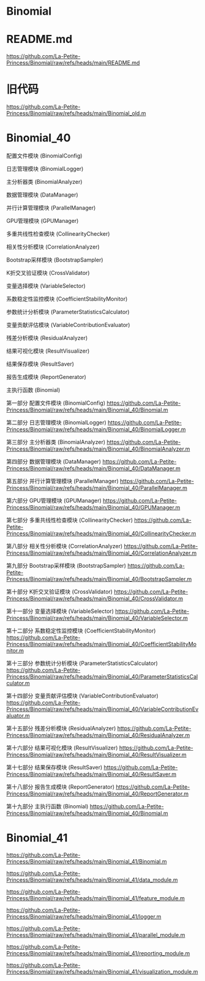# Binomial

# README.md
https://github.com/La-Petite-Princess/Binomial/raw/refs/heads/main/README.md

# 旧代码
https://github.com/La-Petite-Princess/Binomial/raw/refs/heads/main/Binomial_old.m

# Binomial_40
配置文件模块 (BinomialConfig)

日志管理模块 (BinomialLogger)

主分析器类 (BinomialAnalyzer)

数据管理模块 (DataManager)

并行计算管理模块 (ParallelManager)

GPU管理模块 (GPUManager)

多重共线性检查模块 (CollinearityChecker)

相关性分析模块 (CorrelationAnalyzer)

Bootstrap采样模块 (BootstrapSampler)

K折交叉验证模块 (CrossValidator)

变量选择模块 (VariableSelector)

系数稳定性监控模块 (CoefficientStabilityMonitor)

参数统计分析模块 (ParameterStatisticsCalculator)

变量贡献评估模块 (VariableContributionEvaluator)

残差分析模块 (ResidualAnalyzer)

结果可视化模块 (ResultVisualizer)

结果保存模块 (ResultSaver)

报告生成模块 (ReportGenerator)

主执行函数 (Binomial)

第一部分 配置文件模块 (BinomialConfig)
https://github.com/La-Petite-Princess/Binomial/raw/refs/heads/main/Binomial_40/Binomial.m

第二部分 日志管理模块 (BinomialLogger)
https://github.com/La-Petite-Princess/Binomial/raw/refs/heads/main/Binomial_40/BinomialLogger.m

第三部分 主分析器类 (BinomialAnalyzer)
https://github.com/La-Petite-Princess/Binomial/raw/refs/heads/main/Binomial_40/BinomialAnalyzer.m

第四部分 数据管理模块 (DataManager)
https://github.com/La-Petite-Princess/Binomial/raw/refs/heads/main/Binomial_40/DataManager.m

第五部分 并行计算管理模块 (ParallelManager)
https://github.com/La-Petite-Princess/Binomial/raw/refs/heads/main/Binomial_40/ParallelManager.m

第六部分 GPU管理模块 (GPUManager)
https://github.com/La-Petite-Princess/Binomial/raw/refs/heads/main/Binomial_40/GPUManager.m

第七部分 多重共线性检查模块 (CollinearityChecker)
https://github.com/La-Petite-Princess/Binomial/raw/refs/heads/main/Binomial_40/CollinearityChecker.m

第八部分 相关性分析模块 (CorrelationAnalyzer)
https://github.com/La-Petite-Princess/Binomial/raw/refs/heads/main/Binomial_40/CorrelationAnalyzer.m

第九部分 Bootstrap采样模块 (BootstrapSampler)
https://github.com/La-Petite-Princess/Binomial/raw/refs/heads/main/Binomial_40/BootstrapSampler.m

第十部分 K折交叉验证模块 (CrossValidator)
https://github.com/La-Petite-Princess/Binomial/raw/refs/heads/main/Binomial_40/CrossValidator.m

第十一部分 变量选择模块 (VariableSelector)
https://github.com/La-Petite-Princess/Binomial/raw/refs/heads/main/Binomial_40/VariableSelector.m

第十二部分 系数稳定性监控模块 (CoefficientStabilityMonitor)
https://github.com/La-Petite-Princess/Binomial/raw/refs/heads/main/Binomial_40/CoefficientStabilityMonitor.m

第十三部分 参数统计分析模块 (ParameterStatisticsCalculator)
https://github.com/La-Petite-Princess/Binomial/raw/refs/heads/main/Binomial_40/ParameterStatisticsCalculator.m

第十四部分 变量贡献评估模块 (VariableContributionEvaluator)
https://github.com/La-Petite-Princess/Binomial/raw/refs/heads/main/Binomial_40/VariableContributionEvaluator.m

第十五部分 残差分析模块 (ResidualAnalyzer)
https://github.com/La-Petite-Princess/Binomial/raw/refs/heads/main/Binomial_40/ResidualAnalyzer.m

第十六部分 结果可视化模块 (ResultVisualizer)
https://github.com/La-Petite-Princess/Binomial/raw/refs/heads/main/Binomial_40/ResultVisualizer.m

第十七部分 结果保存模块 (ResultSaver)
https://github.com/La-Petite-Princess/Binomial/raw/refs/heads/main/Binomial_40/ResultSaver.m

第十八部分 报告生成模块 (ReportGenerator)
https://github.com/La-Petite-Princess/Binomial/raw/refs/heads/main/Binomial_40/ReportGenerator.m

第十九部分 主执行函数 (Binomial)
https://github.com/La-Petite-Princess/Binomial/raw/refs/heads/main/Binomial_40/Binomial.m


# Binomial_41

https://github.com/La-Petite-Princess/Binomial/raw/refs/heads/main/Binomial_41/Binomial.m

https://github.com/La-Petite-Princess/Binomial/raw/refs/heads/main/Binomial_41/data_module.m

https://github.com/La-Petite-Princess/Binomial/raw/refs/heads/main/Binomial_41/feature_module.m

https://github.com/La-Petite-Princess/Binomial/raw/refs/heads/main/Binomial_41/logger.m

https://github.com/La-Petite-Princess/Binomial/raw/refs/heads/main/Binomial_41/parallel_module.m

https://github.com/La-Petite-Princess/Binomial/raw/refs/heads/main/Binomial_41/reporting_module.m

https://github.com/La-Petite-Princess/Binomial/raw/refs/heads/main/Binomial_41/visualization_module.m